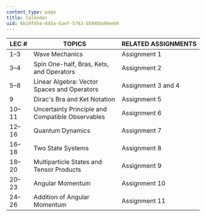 ```yaml
---
content_type: page
title: Calendar
uid: 6b19f45e-845a-6aef-5763-b594bbd0ee69
---
```


| LEC # | TOPICS | RELATED ASSIGNMENTS |
| --- | --- | --- |
| 1–3 | Wave Mechanics | Assignment 1 |
| 3–4 | Spin One-half, Bras, Kets, and Operators | Assignment 2 |
| 5–8 | Linear Algebra: Vector Spaces and Operators | Assignment 3 and 4 |
| 9 | Dirac's Bra and Ket Notation | Assignment 5 |
| 10–11 | Uncertainty Principle and Compatible Observables | Assignment 6 |
| 12–16 | Quantum Dynamics | Assignment 7 |
| 16–18 | Two State Systems | Assignment 8 |
| 18–20 | Multiparticle States and Tensor Products | Assignment 9 |
| 20–23 | Angular Momentum | Assignment 10 |
| 24–26 | Addition of Angular Momentum | Assignment 11